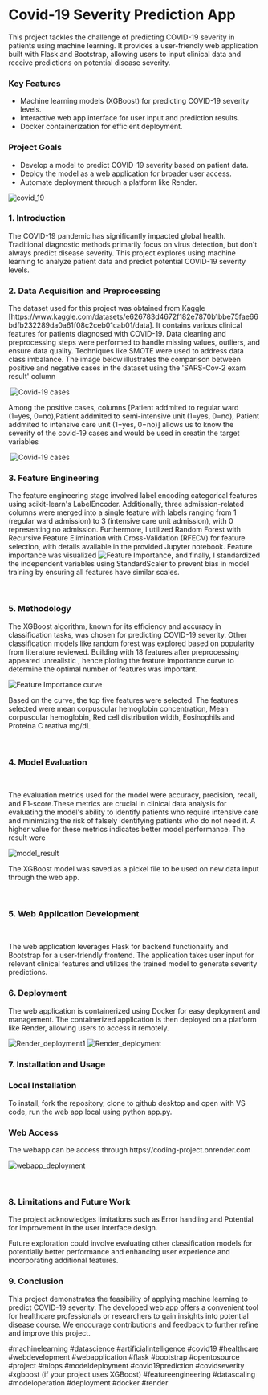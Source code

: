 # Covid-19 Severity Prediction App
<div> 
    <p> This project tackles the challenge of predicting COVID-19 severity in patients using machine learning. It provides a user-friendly web application built with Flask and Bootstrap, allowing users to input clinical data and receive predictions on potential disease severity.</p>
    <h3>Key Features </h3>
    <ul>
        <li>
        Machine learning models (XGBoost) for predicting COVID-19 severity levels.
        </li>
        <li>Interactive web app interface for user input and prediction results.</li>
        <li>Docker containerization for efficient deployment.</li>
    </ul>
    
<h3>Project Goals </h3>
<ul>
        <li>
        Develop a model to predict COVID-19 severity based on patient data.
        </li>
        <li>Deploy the model as a web application for broader user access.</li>
        <li>Automate deployment through a platform like Render.</li>
    </ul>

</div>


![covid_19](https://github.com/ojumah20/covid_19_project/blob/main/COVID%20testing%20policy%20drupal.jpg "Covid_19")
<div>
    <h3> 1. Introduction </h3>
    <p> The COVID-19 pandemic has significantly impacted global health. Traditional diagnostic methods primarily focus on virus detection, but don't always predict disease severity. This project explores using machine learning to analyze patient data and predict potential COVID-19 severity levels.</p>
</div>



<div>
    <h3>2. Data Acquisition and Preprocessing </h3>
    <p> The dataset used for this project was obtained from Kaggle [https://www.kaggle.com/datasets/e626783d4672f182e7870b1bbe75fae66bdfb232289da0a61f08c2ceb01cab01/data]. It contains various clinical features for patients diagnosed with COVID-19. Data cleaning and preprocessing steps were performed to handle missing values, outliers, and ensure data quality. Techniques like SMOTE were used to address data class imbalance. The image below illustrates the comparison between positive and negative cases in the dataset using the 'SARS-Cov-2 exam result' column</p> <img src="https://github.com/ojumah20/covid_19_project/blob/main/cases.png" alt="Covid-19 cases" title="Covid-19 cases">
<p>Among the positive cases, columns [Patient addmited to regular ward (1=yes, 0=no),Patient addmited to semi-intensive unit (1=yes, 0=no),	Patient addmited to intensive care unit (1=yes, 0=no)] allows us to know the severity of the covid-19 cases and would be used in creatin the target variables </p>
 <img src="https://github.com/ojumah20/covid_19_project/blob/main/cases_1.png" alt="Covid-19 cases" title="Covid-19 Positive cases">
  
</div>

<div>
    <h3> 3. Feature Engineering</h3>
    <p> The feature engineering stage involved label encoding categorical features using scikit-learn's LabelEncoder. Additionally, three admission-related columns were merged into a single feature with labels ranging from 1 (regular ward admission) to 3 (intensive care unit admission), with 0 representing no admission. Furthermore, I utilized Random Forest with Recursive Feature Elimination with Cross-Validation (RFECV) for feature selection, with details available in the provided Jupyter notebook. Feature importance was visualized <img src="https://github.com/ojumah20/covid_19_project/blob/main/features.png" alt="Feature Importance" title="Covid-19 Features">, and finally, I standardized the independent variables using StandardScaler to prevent bias in model training by ensuring all features have similar scales.</p>

  
</div>

<div>
    <h3> 5. Methodology </h3>
    <p> The XGBoost algorithm, known for its efficiency and accuracy in classification tasks, was chosen for predicting COVID-19 severity. Other classification models like random forest was explored based on popularity from literature reviewed. Building with 18 features after preprocessing appeared unrealistic , hence ploting the feature importance curve to determine the optimal number of features was important. </p>
    <img src="https://github.com/ojumah20/covid_19_project/blob/main/feature%20importance.png" alt="Feature Importance curve" title="Covid-19 Features_curve">
    <p>Based on the curve, the top five features were selected. The features selected were mean corpuscular hemoglobin concentration, Mean corpuscular hemoglobin, Red cell distribution width, Eosinophils and Proteina C reativa mg/dL</p>
    
</div>



<div>
     <h3> 4. Model Evaluation </h3>
     <p>The evaluation metrics used for the model were accuracy, precision, recall, and F1-score.These metrics are crucial in clinical data analysis for evaluating the model's ability to identify patients who require intensive care and minimizing the risk of falsely identifying patients who do not need it. A higher value for these metrics indicates better model performance. The result were</p>
    <img src="https://github.com/ojumah20/covid_19_project/blob/main/model_result.png" alt="model_result" title = "model_result"> 
    <p> The XGBoost model was saved as a pickel file to be used on new data input through the web app.</p>  
</div>



<div>
<h3> 5. Web Application Development</h3>
 <p> The web application leverages Flask for backend functionality and Bootstrap for a user-friendly frontend. The application takes user input for relevant clinical features and utilizes the trained model to generate severity predictions. </p>
</div>

<div>
    <h3> 6. Deployment</h3>
    <p>The web application is containerized using Docker for easy deployment and management. The containerized application is then deployed on a platform like Render, allowing users to access it remotely.</p>
        <img src="https://github.com/ojumah20/covid_19_project/blob/main/Image%2024-04-2024%20at%2019.56.jpeg" alt="Render_deployment1" title="Render1">
      <img src="https://github.com/ojumah20/covid_19_project/blob/main/Image%2024-04-2024%20at%2019.41.jpeg" alt="Render_deployment" title="Render">
  
</div>

<div>
    <h3>7. Installation and Usage</h3>
    <h3>Local Installation</h3>
    <p>To install, fork the repository, clone to github desktop and open with VS code, run the web app local using python app.py. </p>
    <h3>Web Access</h3>
    <p>The webapp can be access through https://coding-project.onrender.com </p>
    <img src="https://github.com/ojumah20/covid_19_project/blob/main/Image%2024-04-2024%20at%2019.54.jpeg" alt="webapp_deployment" title="webapp">

  
</div>

<div>
    <h3> 8. Limitations and Future Work </h3>
    <p>The project acknowledges limitations such as Error handling  and Potential for improvement in the user interface design. </p>
    <p>Future exploration could involve evaluating other classification models for potentially better performance and enhancing user experience and incorporating additional features.</p>
</div>

<div> 
    <h3>9. Conclusion </h3>
    <p> This project demonstrates the feasibility of applying machine learning to predict COVID-19 severity. The developed web app offers a convenient tool for healthcare professionals or researchers to gain insights into potential disease course. We encourage contributions and feedback to further refine and improve this project.</p>

</div>
<p> 
#machinelearning
#datascience
#artificialintelligence
#covid19
#healthcare
#webdevelopment
#webapplication
#flask
#bootstrap
#opentosource
#project
#mlops
#modeldeployment
#covid19prediction
#covidseverity
#xgboost (if your project uses XGBoost)
#featureengineering
#datascaling
#modeloperation
#deployment
#docker
#render
</p>
